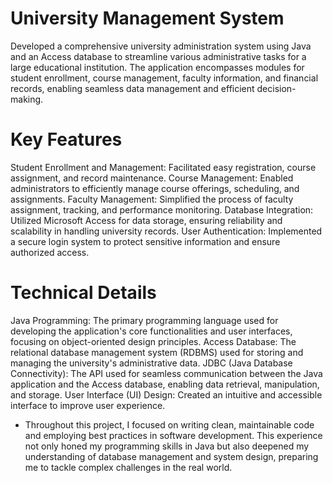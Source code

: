 # University Management System

Developed a comprehensive university administration system using Java and an Access database to streamline various administrative tasks for a large educational institution.
The application encompasses modules for student enrollment, course management, faculty information, and financial records, enabling seamless data management and efficient decision-making.

# Key Features

Student Enrollment and Management: Facilitated easy registration, course assignment, and record maintenance.
Course Management: Enabled administrators to efficiently manage course offerings, scheduling, and assignments.
Faculty Management: Simplified the process of faculty assignment, tracking, and performance monitoring.
Database Integration: Utilized Microsoft Access for data storage, ensuring reliability and scalability in handling university records.
User Authentication: Implemented a secure login system to protect sensitive information and ensure authorized access.

# Technical Details

Java Programming: The primary programming language used for developing the application's core functionalities and user interfaces, focusing on object-oriented design principles.
Access Database: The relational database management system (RDBMS) used for storing and managing the university's administrative data.
JDBC (Java Database Connectivity): The API used for seamless communication between the Java application and the Access database, enabling data retrieval, manipulation, and storage.
User Interface (UI) Design: Created an intuitive and accessible interface to improve user experience.

- Throughout this project, I focused on writing clean, maintainable code and employing best practices in software development. This experience not only honed my programming skills in Java but also deepened my understanding of database management and system design, preparing me to tackle complex challenges in the real world.
